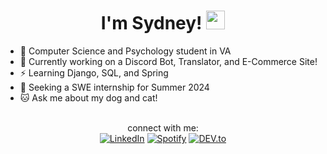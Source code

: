 <h1 align="center">I'm Sydney! <img src="https://raw.githubusercontent.com/Tarikul-Islam-Anik/Animated-Fluent-Emojis/master/Emojis/Animals/Cat.png" width="30px"></h1>
<ul>
  <li>🌱 Computer Science and Psychology student in VA
  <li>📝 Currently working on a Discord Bot, Translator, and E-Commerce Site!
  <li>⚡ Learning Django, SQL, and Spring
  <li>💬 Seeking a SWE internship for Summer 2024
  <li>🐱 Ask me about my dog and cat!
 </ul>

<br>
<div align="center">
connect with me:
<br>
<a href="https://www.linkedin.com/in/sydneyl-nguyen/" target="_blank"><img src="https://img.shields.io/badge/LinkedIn-0077B5?style=for-the-badge&logo=linkedin&logoColor=white" alt="LinkedIn"></a>
<a href="https://open.spotify.com/user/mvs1qys3gygmuk6j5dmpuht2j?si=eaab38e999e64ead" target="_blank"><img src="https://img.shields.io/badge/Spotify-1ED760?&style=for-the-badge&logo=spotify&logoColor=white" alt="Spotify"></a>
<a href="https://dev.to/nvmsydney" target="_blank"><img src="https://img.shields.io/badge/dev.to-0A0A0A?style=for-the-badge&logo=devdotto&logoColor=white" alt="DEV.to"></a>

</div>

